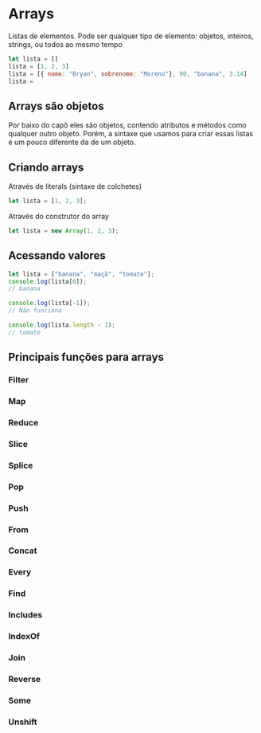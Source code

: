 # Arrays

Listas de elementos. Pode ser qualquer tipo de elemento: objetos, inteiros, strings, ou todos ao
mesmo tempo

```javascript
let lista = []
lista = [1, 2, 3]
lista = [{ nome: "Bryan", sobrenome: "Moreno"}, 90, "banana", 3.14]
lista =
```

## Arrays são objetos

Por baixo do capô eles são objetos, contendo atributos e métodos como qualquer outro objeto. Porém,
a sintaxe que usamos para criar essas listas é um pouco diferente da de um objeto.

## Criando arrays

Através de literals (sintaxe de colchetes)

```javascript
let lista = [1, 2, 3];
```

Através do construtor do array

```javascript
let lista = new Array(1, 2, 3);
```

## Acessando valores

```javascript
let lista = ["banana", "maçã", "tomate"];
console.log(lista[0]);
// banana

console.log(lista[-1]);
// Não funciona

console.log(lista.length - 1);
// tomate
```

## Principais funções para arrays

### Filter

### Map

### Reduce

### Slice

### Splice

### Pop

### Push

### From

### Concat

### Every

### Find

### Includes

### IndexOf

### Join

### Reverse

### Some

### Unshift
